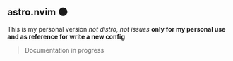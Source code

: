 ## astro.nvim :new_moon:

This is my personal version _not distro, not issues_ **only for my personal use
and as reference for write a new config**

> Documentation in progress
